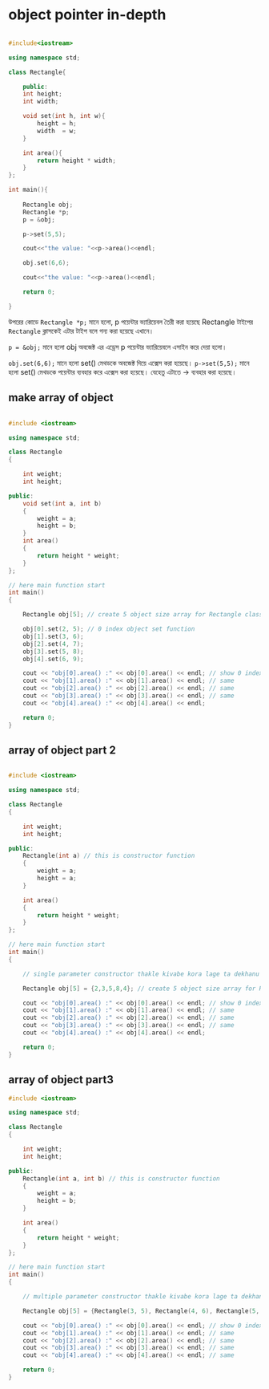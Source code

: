# object pointer in-depth

```cpp

#include<iostream>

using namespace std;

class Rectangle{

    public: 
    int height;
    int width;

    void set(int h, int w){
        height = h;
        width  = w;
    }

    int area(){
        return height * width;
    }
};

int main(){
    
    Rectangle obj;
    Rectangle *p;
    p = &obj;

    p->set(5,5);

    cout<<"the value: "<<p->area()<<endl;

    obj.set(6,6);

    cout<<"the value: "<<p->area()<<endl;

    return 0;

}

```

উপরের কোডে `Rectangle *p;` মানে হলো, p পয়েন্টার ভ্যারিয়েবল তৈরী করা হয়েছে Rectangle টাইপের
`Rectangle` ক্লাসকেই  এটার টাইপ বলে গন্য করা হয়েছে এখানে।

`p = &obj;` মানে হলো obj অবজেক্ট এর এড্রেস p  পয়েন্টার ভ্যারিয়েবলে এসাইন করে দেয়া হলো।

`obj.set(6,6);` মানে হলো set() মেথডকে অবজেক্ট দিয়ে এক্সেস করা হয়েছে।
`p->set(5,5);` মানে হলো set() মেথডকে পয়েন্টার ব্যবহার করে এক্সেস করা হয়েছে। যেহেতু এটাতে -> ব্যবহার করা হয়েছে।

## make array of object

```cpp

#include <iostream>

using namespace std;

class Rectangle
{

    int weight;
    int height;

public:
    void set(int a, int b)
    {
        weight = a;
        height = b;
    }
    int area()
    {
        return height * weight;
    }
};

// here main function start
int main()
{

    Rectangle obj[5]; // create 5 object size array for Rectangle class

    obj[0].set(2, 5); // 0 index object set function
    obj[1].set(3, 6);
    obj[2].set(4, 7);
    obj[3].set(5, 8);
    obj[4].set(6, 9);

    cout << "obj[0].area() :" << obj[0].area() << endl; // show 0 index object area
    cout << "obj[1].area() :" << obj[1].area() << endl; // same
    cout << "obj[2].area() :" << obj[2].area() << endl; // same
    cout << "obj[3].area() :" << obj[3].area() << endl; // same
    cout << "obj[4].area() :" << obj[4].area() << endl;

    return 0;
}

```

## array of object part 2

```cpp

#include <iostream>

using namespace std;

class Rectangle
{

    int weight;
    int height;

public:
    Rectangle(int a) // this is constructor function
    {
        weight = a;
        height = a;
    }

    int area()
    {
        return height * weight;
    }
};

// here main function start
int main()
{

    // single parameter constructor thakle kivabe kora lage ta dekhanu holo

    Rectangle obj[5] = {2,3,5,8,4}; // create 5 object size array for Rectangle class with constructor value assign

    cout << "obj[0].area() :" << obj[0].area() << endl; // show 0 index object area
    cout << "obj[1].area() :" << obj[1].area() << endl; // same
    cout << "obj[2].area() :" << obj[2].area() << endl; // same
    cout << "obj[3].area() :" << obj[3].area() << endl; // same
    cout << "obj[4].area() :" << obj[4].area() << endl;

    return 0;
}

```

## array of object part3

```cpp
#include <iostream>

using namespace std;

class Rectangle
{

    int weight;
    int height;

public:
    Rectangle(int a, int b) // this is constructor function
    {
        weight = a;
        height = b;
    }

    int area()
    {
        return height * weight;
    }
};

// here main function start
int main()
{

    // multiple parameter constructor thakle kivabe kora lage ta dekhanu holo

    Rectangle obj[5] = {Rectangle(3, 5), Rectangle(4, 6), Rectangle(5, 6), Rectangle(6, 7), Rectangle(7, 8)}; // create 5 object size array for Rectangle class with multiple constructor value assign

    cout << "obj[0].area() :" << obj[0].area() << endl; // show 0 index object area
    cout << "obj[1].area() :" << obj[1].area() << endl; // same
    cout << "obj[2].area() :" << obj[2].area() << endl; // same
    cout << "obj[3].area() :" << obj[3].area() << endl; // same
    cout << "obj[4].area() :" << obj[4].area() << endl; // same

    return 0;
}

```
